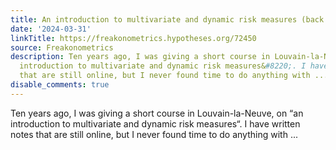 ```yaml
---
title: An introduction to multivariate and dynamic risk measures (back in 2014)
date: '2024-03-31'
linkTitle: https://freakonometrics.hypotheses.org/72450
source: Freakonometrics
description: Ten years ago, I was giving a short course in Louvain-la-Neuve, on &#8220;an
  introduction to multivariate and dynamic risk measures&#8220;. I have written notes
  that are still online, but I never found time to do anything with ...
disable_comments: true
---
```

Ten years ago, I was giving a short course in Louvain-la-Neuve, on &#8220;an introduction to multivariate and dynamic risk measures&#8220;. I have written notes that are still online, but I never found time to do anything with ...